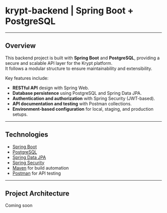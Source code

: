 # krypt-backend | Spring Boot + PostgreSQL

---

## Overview

This backend project is built with **Spring Boot** and **PostgreSQL**, providing a secure and scalable API layer for the Krypt platform.  
It follows a modular structure to ensure maintainability and extensibility.

Key features include:

- **RESTful API** design with Spring Web.  
- **Database persistence** using PostgreSQL and Spring Data JPA.  
- **Authentication and authorization** with Spring Security (JWT-based).  
- **API documentation and testing** with Postman collections.  
- **Environment-based configuration** for local, staging, and production setups.  

---

## Technologies

- [Spring Boot](https://spring.io/projects/spring-boot)  
- [PostgreSQL](https://www.postgresql.org/)  
- [Spring Data JPA](https://spring.io/projects/spring-data-jpa)  
- [Spring Security](https://spring.io/projects/spring-security)  
- [Maven](https://maven.apache.org/) for build automation  
- [Postman](https://www.postman.com/) for API testing  

---

## Project Architecture

Coming soon

